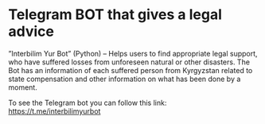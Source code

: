 <h1> Telegram BOT that gives a legal advice </h1>

”Interbilim Yur Bot” (Python) – Helps users to find appropriate legal support, 
who have suffered losses from unforeseen natural or other disasters. 
The Bot has an information of each suffered person from Kyrgyzstan related to 
state compensation and other information on what has been done by a moment.


To see the Telegram bot you can follow this link: https://t.me/interbilimyurbot
